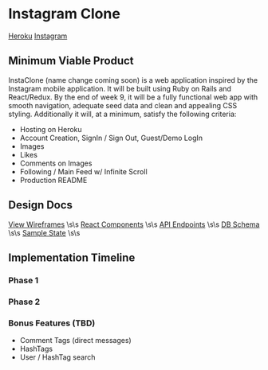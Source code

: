 # Instagram Clone

[Heroku](www.heroku.com)
[Instagram](www.instagram.com)

## Minimum Viable Product

InstaClone (name change coming soon) is a web application inspired
by the Instagram mobile application. It will be built using Ruby on
Rails and React/Redux. By the end of week 9, it will be a fully
functional web app with smooth navigation, adequate seed data and
clean and appealing CSS styling. Additionally it will, at a minimum,
satisfy the following criteria:

* Hosting on Heroku
* Account Creation, SignIn / Sign Out, Guest/Demo LogIn
* Images
* Likes
* Comments on Images
* Following / Main Feed w/ Infinite Scroll
* Production README



## Design Docs

[View Wireframes](wireframes) \s\s
[React Components](component-hierarchy.md) \s\s
[API Endpoints](api-endpoints.md) \s\s
[DB Schema](schema.md) \s\s
[Sample State](sample-state.md) \s\s

## Implementation Timeline

### Phase 1

### Phase 2

### Bonus Features (TBD)

* Comment Tags (direct messages)
* HashTags
* User / HashTag search
